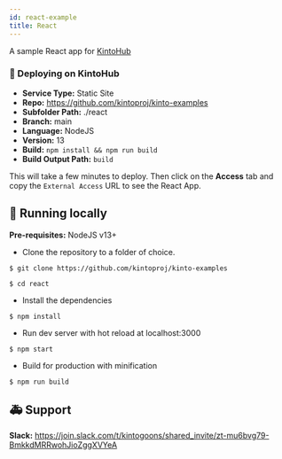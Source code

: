 ```yaml
---
id: react-example
title: React
---
```


A sample React app for [KintoHub](https://kintohub.com)

### :rocket: Deploying on KintoHub

- **Service Type:** Static Site
- **Repo:** https://github.com/kintoproj/kinto-examples
- **Subfolder Path:** ./react
- **Branch:** main
- **Language:** NodeJS
- **Version:** 13
- **Build:** `npm install && npm run build`
- **Build Output Path:** `build`

This will take a few minutes to deploy. Then click on the **Access** tab and copy the `External Access` URL to see the React App.

## :hammer: Running locally

**Pre-requisites:** NodeJS v13+

- Clone the repository to a folder of choice.

```
$ git clone https://github.com/kintoproj/kinto-examples

$ cd react
```

- Install the dependencies

```
$ npm install
```

- Run dev server with hot reload at localhost:3000

```
$ npm start
```

- Build for production with minification

```
$ npm run build
```

## :ambulance: Support

**Slack:** https://join.slack.com/t/kintogoons/shared_invite/zt-mu6bvg79-BmkkdMRRwohJioZggXVYeA
